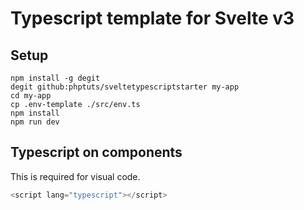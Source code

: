 # Typescript template for Svelte v3

## Setup

```
npm install -g degit
degit github:phptuts/sveltetypescriptstarter my-app
cd my-app
cp .env-template ./src/env.ts
npm install
npm run dev
```

## Typescript on components

This is required for visual code.

```typescript
<script lang="typescript"></script>
```
